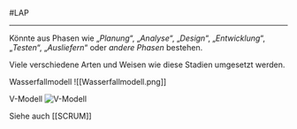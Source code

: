 #LAP
***
Könnte aus Phasen wie „*Planung*“, „*Analyse*“, „*Design*“, „*Entwicklung*“, „*Testen*“, „*Ausliefern*“ oder *andere Phasen* bestehen.

Viele verschiedene Arten und Weisen wie diese Stadien umgesetzt werden.

Wasserfallmodell
![[Wasserfallmodell.png]]

V-Modell
![V-Modell](https://upload.wikimedia.org/wikipedia/commons/thumb/3/3a/V-Modell.svg/660px-V-Modell.svg.png)


Siehe auch [[SCRUM]]